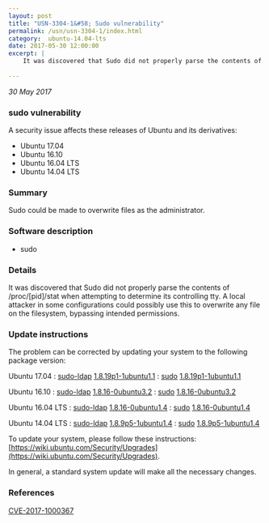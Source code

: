 ```yaml
---
layout: post
title: "USN-3304-1&#58; Sudo vulnerability"
permalink: /usn/usn-3304-1/index.html
category:  ubuntu-14.04-lts
date: 2017-05-30 12:00:00
excerpt: |
    It was discovered that Sudo did not properly parse the contents of /proc/[pid]/stat when attempting to determine its controlling tty. A local attacker in some configurations could possibly use this to overwrite any file on the filesystem, bypassing intended permissions. 
    
--- 
```

 
 

*30 May 2017*

### sudo vulnerability

A security issue affects these releases of Ubuntu and its derivatives:

* Ubuntu 17.04
* Ubuntu 16.10
* Ubuntu 16.04 LTS
* Ubuntu 14.04 LTS

### Summary

Sudo could be made to overwrite files as the administrator. 

### Software description

* sudo 

### Details

It was discovered that Sudo did not properly parse the contents of /proc/[pid]/stat when attempting to determine its controlling tty. A local attacker in some configurations could possibly use this to overwrite any file on the filesystem, bypassing intended permissions. 

### Update instructions

The problem can be corrected by updating your system to the following package version:

Ubuntu 17.04
 : [sudo-ldap](https://launchpad.net/ubuntu/+source/sudo) <span> [1.8.19p1-1ubuntu1.1](https://launchpad.net/ubuntu/+source/sudo/1.8.19p1-1ubuntu1.1) </span> 
 : [sudo](https://launchpad.net/ubuntu/+source/sudo) <span> [1.8.19p1-1ubuntu1.1](https://launchpad.net/ubuntu/+source/sudo/1.8.19p1-1ubuntu1.1) </span> 

Ubuntu 16.10
 : [sudo-ldap](https://launchpad.net/ubuntu/+source/sudo) <span> [1.8.16-0ubuntu3.2](https://launchpad.net/ubuntu/+source/sudo/1.8.16-0ubuntu3.2) </span> 
 : [sudo](https://launchpad.net/ubuntu/+source/sudo) <span> [1.8.16-0ubuntu3.2](https://launchpad.net/ubuntu/+source/sudo/1.8.16-0ubuntu3.2) </span> 

Ubuntu 16.04 LTS
 : [sudo-ldap](https://launchpad.net/ubuntu/+source/sudo) <span> [1.8.16-0ubuntu1.4](https://launchpad.net/ubuntu/+source/sudo/1.8.16-0ubuntu1.4) </span> 
 : [sudo](https://launchpad.net/ubuntu/+source/sudo) <span> [1.8.16-0ubuntu1.4](https://launchpad.net/ubuntu/+source/sudo/1.8.16-0ubuntu1.4) </span> 

Ubuntu 14.04 LTS
 : [sudo-ldap](https://launchpad.net/ubuntu/+source/sudo) <span> [1.8.9p5-1ubuntu1.4](https://launchpad.net/ubuntu/+source/sudo/1.8.9p5-1ubuntu1.4) </span> 
 : [sudo](https://launchpad.net/ubuntu/+source/sudo) <span> [1.8.9p5-1ubuntu1.4](https://launchpad.net/ubuntu/+source/sudo/1.8.9p5-1ubuntu1.4) </span> 

To update your system, please follow these instructions: [https://wiki.ubuntu.com/Security/Upgrades](https://wiki.ubuntu.com/Security/Upgrades).

In general, a standard system update will make all the necessary changes. 

### References

 
 [CVE-2017-1000367](http://people.ubuntu.com/~ubuntu-security/cve/CVE-2017-1000367)
 


